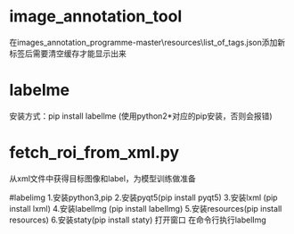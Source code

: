 # image_annotation_tool
在images_annotation_programme-master\resources\list_of_tags.json添加新标签后需要清空缓存才能显示出来


# labelme
安装方式：pip install labellme  (使用python2*对应的pip安装，否则会报错)

# fetch_roi_from_xml.py
从xml文件中获得目标图像和label，为模型训练做准备


#labelimg
1.安装python3,pip
2.安装pyqt5(pip install pyqt5)
3.安装lxml (pip install lxml)
4.安装labelImg (pip install labelImg)
5.安装resources(pip install resources)
6.安装staty(pip install staty)
打开窗口
在命令行执行labelImg
